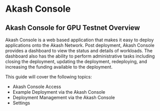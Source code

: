 # Akash Console

## Akash Console for GPU Testnet Overview

Akash Console is a web based application that makes it easy to deploy applications onto the Akash Network. Post deployment, Akash Console provides a dashboard to view the status and details of workloads. The dashboard also has the ability to perform administrative tasks including closing the deployment, updating the deployment, redeploying, and increasing the funding available to the deployment.

This guide will cover the following topics:

* Akash Console Access
* Example Deployment via the Akash Console
* Deployment Management via the Akash Console
* Settings
